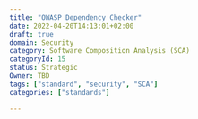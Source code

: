 ```yaml
---
title: "OWASP Dependency Checker"
date: 2022-04-20T14:13:01+02:00
draft: true
domain: Security
category: Software Composition Analysis (SCA)
categoryId: 15
status: Strategic
Owner: TBD
tags: ["standard", "security", "SCA"]
categories: ["standards"]

---
```

